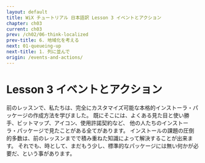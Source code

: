 ```yaml
---
layout: default
title: WiX チュートリアル 日本語訳 Lesson 3 イベントとアクション
chapter: ch03
current: ch03
prev: /ch02/06-think-localized
prev-title: 6. 地域化を考える
next: 01-queueing-up
next-title: 1. 列に並んで
origin: /events-and-actions/
---
```

#  Lesson 3 イベントとアクション

前のレッスンで、私たちは、完全にカスタマイズ可能な本格的インストーラ・パッケージの作成方法を学びました。
既にそこには、よくある見た目と使い勝手、ビットマップ、アイコン、使用許諾契約など、
他の人たちのインストーラ・パッケージで見たことがある全てがあります。
インストールの課題の圧倒的多数は、前のレッスンまでで積み重ねた知識によって解決することが出来ます。
それでも、時として、まだもう少し、標準的なパッケージには無い何かが必要だ、という事があります。